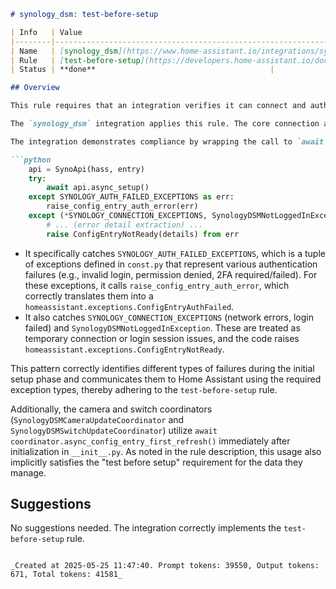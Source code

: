 ```markdown
# synology_dsm: test-before-setup

| Info   | Value                                                                    |
|--------|--------------------------------------------------------------------------|
| Name   | [synology_dsm](https://www.home-assistant.io/integrations/synology_dsm/) |
| Rule   | [test-before-setup](https://developers.home-assistant.io/docs/core/integration-quality-scale/rules/test-before-setup)                                                     |
| Status | **done**                                       |

## Overview

This rule requires that an integration verifies it can connect and authenticate to the device or service during `async_setup_entry` before proceeding, raising appropriate exceptions (`ConfigEntryNotReady`, `ConfigEntryAuthFailed`, `ConfigEntryError`) on failure.

The `synology_dsm` integration applies this rule. The core connection and authentication logic resides within the `async_setup` method of the `SynoApi` class (`common.py`), which is called directly within the `async_setup_entry` function in `__init__.py`.

The integration demonstrates compliance by wrapping the call to `await api.async_setup()` in a `try...except` block in `homeassistant/components/synology_dsm/__init__.py`:

```python
    api = SynoApi(hass, entry)
    try:
        await api.async_setup()
    except SYNOLOGY_AUTH_FAILED_EXCEPTIONS as err:
        raise_config_entry_auth_error(err)
    except (*SYNOLOGY_CONNECTION_EXCEPTIONS, SynologyDSMNotLoggedInException) as err:
        # ... (error detail extraction) ...
        raise ConfigEntryNotReady(details) from err
```

*   It specifically catches `SYNOLOGY_AUTH_FAILED_EXCEPTIONS`, which is a tuple of exceptions defined in `const.py` that represent various authentication failures (e.g., invalid login, permission denied, 2FA required/failed). For these exceptions, it calls `raise_config_entry_auth_error`, which correctly translates them into a `homeassistant.exceptions.ConfigEntryAuthFailed`.
*   It also catches `SYNOLOGY_CONNECTION_EXCEPTIONS` (network errors, login failed) and `SynologyDSMNotLoggedInException`. These are treated as temporary connection or login session issues, and the code raises `homeassistant.exceptions.ConfigEntryNotReady`.

This pattern correctly identifies different types of failures during the initial setup phase and communicates them to Home Assistant using the required exception types, thereby adhering to the `test-before-setup` rule.

Additionally, the camera and switch coordinators (`SynologyDSMCameraUpdateCoordinator` and `SynologyDSMSwitchUpdateCoordinator`) utilize `await coordinator.async_config_entry_first_refresh()` immediately after initialization in `__init__.py`. As noted in the rule description, this usage also implicitly satisfies the "test before setup" requirement for the data they manage.

## Suggestions

No suggestions needed. The integration correctly implements the `test-before-setup` rule.
```

_Created at 2025-05-25 11:47:40. Prompt tokens: 39550, Output tokens: 671, Total tokens: 41581_
